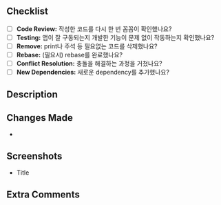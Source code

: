 <!-- Review the checklist below before submitting -->
## Checklist
- [ ] **Code Review:** 작성한 코드를 다시 한 번 꼼꼼이 확인했나요?
- [ ] **Testing:** 앱이 잘 구동되는지 개발한 기능이 문제 없이 작동하는지 확인했나요?
- [ ] **Remove:** print나 주석 등 필요없는 코드를 삭제했나요?
- [ ] **Rebase:** (필요시) rebase를 완료했나요?
- [ ] **Conflict Resolution:** 충돌을 해결하는 과정을 거쳤나요?
- [ ] **New Dependencies:** 새로운 dependency를 추가했나요?

<!-- Please include a summary of the change and which issue is fixed. Please also include relevant motivation and context -->
## Description

<!-- List all the changes that were made in this pull request --> 
## Changes Made
- 

<!-- If applicable, add screenshots to help explain your changes -->
## Screenshots
- Title

## Extra Comments

